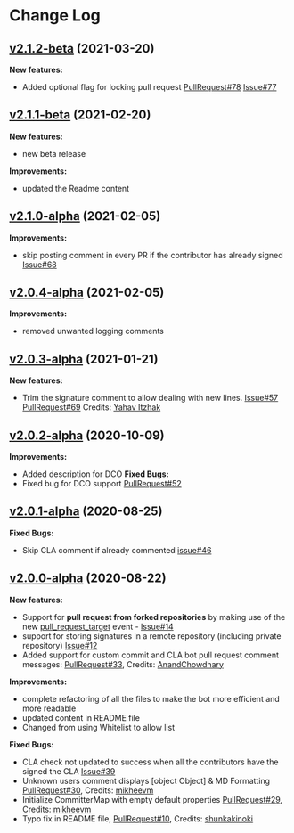 # Change Log

## [v2.1.2-beta](https://github.com/cla-assistant/github-action/tree/v2.1.2-beta) (2021-03-20)
**New features:**
- Added optional flag for locking pull request [PullRequest#78](https://github.com/cla-assistant/github-action/pull/78) [Issue#77](https://github.com/cla-assistant/github-action/issues/77)
## [v2.1.1-beta](https://github.com/cla-assistant/github-action/tree/v2.1.1-beta) (2021-02-20)
**New features:**
- new beta release

**Improvements:**
- updated the Readme content

## [v2.1.0-alpha](https://github.com/cla-assistant/github-action/tree/v2.1.0-alpha) (2021-02-05)
**Improvements:**

- skip posting comment in every PR if the contributor has already signed [Issue#68](https://github.com/cla-assistant/github-action/issues/68)
## [v2.0.4-alpha](https://github.com/cla-assistant/github-action/tree/v2.0.4-alpha) (2021-02-05)
**Improvements:**
- removed unwanted logging comments

## [v2.0.3-alpha](https://github.com/cla-assistant/github-action/tree/v2.0.3-alpha) (2021-01-21)
**New features:**
- Trim the signature comment to allow dealing with new lines.  [Issue#57](https://github.com/cla-assistant/github-action/issues/57) [PullRequest#69](https://github.com/cla-assistant/github-action/pull/69) Credits: [Yahav Itzhak](https://github.com/yahavi)

## [v2.0.2-alpha](https://github.com/cla-assistant/github-action/tree/v2.0.2-alpha) (2020-10-09)
**Improvements:**
- Added description for DCO
**Fixed Bugs:**
- Fixed bug for DCO support [PullRequest#52](https://github.com/cla-assistant/github-action/pull/52)

## [v2.0.1-alpha](https://github.com/cla-assistant/github-action/tree/v2.0.1-alpha) (2020-08-25)

**Fixed Bugs:**
- Skip CLA comment if already commented [issue#46](https://github.com/cla-assistant/github-action/issues/46)

## [v2.0.0-alpha](https://github.com/cla-assistant/github-action/tree/v2.0.0-alpha) (2020-08-22)

**New features:**
- Support for **pull request from forked repositories** by making use of the new [pull_request_target](https://docs.github.com/en/actions/reference/events-that-trigger-workflows#pull_request_target) event - [Issue#14](https://github.com/cla-assistant/github-action/issues/14)
- support for storing signatures in a remote repository (including private repository) [Issue#12](https://github.com/cla-assistant/github-action/issues/12)
- Added support for custom commit and CLA bot pull request comment messages: [PullRequest#33](https://github.com/cla-assistant/github-action/pull/33), Credits: [AnandChowdhary](https://github.com/AnandChowdhary)

**Improvements:**
- complete refactoring of all the files to make the bot more efficient and more readable
- updated content in README file
- Changed from using Whitelist to allow list

**Fixed Bugs:**
- CLA check not updated to success when all the contributors have the signed the CLA [Issue#39](https://github.com/cla-assistant/github-action/issues/39)
- Unknown users comment displays [object Object] & MD Formatting [PullRequest#30](https://github.com/cla-assistant/github-action/pull/30), Credits: [mikheevm](https://github.com/mikheevm)
- Initialize CommitterMap with empty default properties [PullRequest#29](https://github.com/cla-assistant/github-action/pull/29), Credits: [mikheevm](https://github.com/mikheevm)
- Typo fix in README file, [PullRequest#10](https://github.com/cla-assistant/github-action/pull/10), Credits: [shunkakinoki](https://github.com/shunkakinoki)
